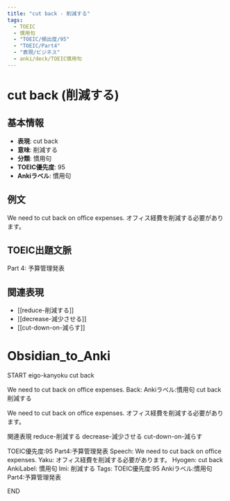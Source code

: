 ```yaml
---
title: "cut back - 削減する"
tags:
  - TOEIC
  - 慣用句
  - "TOEIC/頻出度/95"
  - "TOEIC/Part4"
  - "表現/ビジネス"
  - anki/deck/TOEIC慣用句
---
```


# cut back (削減する)

## 基本情報
- **表現**: cut back
- **意味**: 削減する
- **分類**: 慣用句
- **TOEIC優先度**: 95
- **Ankiラベル**: 慣用句

## 例文
We need to cut back on office expenses.
オフィス経費を削減する必要があります。

## TOEIC出題文脈
Part 4: 予算管理発表

## 関連表現
- [[reduce-削減する]]
- [[decrease-減少させる]]
- [[cut-down-on-減らす]]

# Obsidian_to_Anki
START
eigo-kanyoku
cut back

We need to cut back on office expenses.
Back: 
Ankiラベル:慣用句
cut back
削減する

We need to cut back on office expenses.
オフィス経費を削減する必要があります。

関連表現
reduce-削減する
decrease-減少させる
cut-down-on-減らす

TOEIC優先度:95
Part4:予算管理発表
Speech: We need to cut back on office expenses.
Yaku: オフィス経費を削減する必要があります。
Hyogen: cut back
AnkiLabel: 慣用句
Imi: 削減する
Tags: TOEIC優先度:95 Ankiラベル:慣用句 Part4:予算管理発表
<!--ID: 1751043216897-->
END
